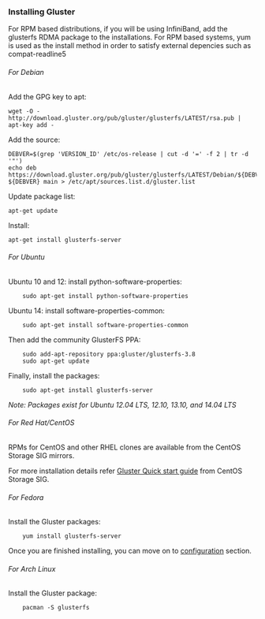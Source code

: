 ### Installing Gluster

For RPM based distributions, if you will be using InfiniBand, add the
glusterfs RDMA package to the installations. For RPM based systems, yum
is used as the install method in order to satisfy external depencies
such as compat-readline5

###### For Debian

Add the GPG key to apt:

    wget -O - http://download.gluster.org/pub/gluster/glusterfs/LATEST/rsa.pub | apt-key add -

Add the source:

    DEBVER=$(grep 'VERSION_ID' /etc/os-release | cut -d '=' -f 2 | tr -d '"')
    echo deb https://download.gluster.org/pub/gluster/glusterfs/LATEST/Debian/${DEBVER}/apt ${DEBVER} main > /etc/apt/sources.list.d/gluster.list 

Update package list:

    apt-get update

Install:

    apt-get install glusterfs-server


###### For Ubuntu

Ubuntu 10 and 12: install python-software-properties:

		sudo apt-get install python-software-properties
		
Ubuntu 14: install software-properties-common:

		sudo apt-get install software-properties-common

Then add the community GlusterFS PPA:

		sudo add-apt-repository ppa:gluster/glusterfs-3.8
		sudo apt-get update

Finally, install the packages:

		sudo apt-get install glusterfs-server

*Note: Packages exist for Ubuntu 12.04 LTS, 12.10, 13.10, and 14.04
LTS*

###### For Red Hat/CentOS

RPMs for CentOS and other RHEL clones are available from the
CentOS Storage SIG mirrors.

For more installation details refer [Gluster Quick start guide](https://wiki.centos.org/SpecialInterestGroup/Storage/gluster-Quickstart) from CentOS Storage SIG.

###### For Fedora

Install the Gluster packages:

		yum install glusterfs-server

Once you are finished installing, you can move on to [configuration](./Configure.md) section.

###### For Arch Linux

Install the Gluster package:

        pacman -S glusterfs
